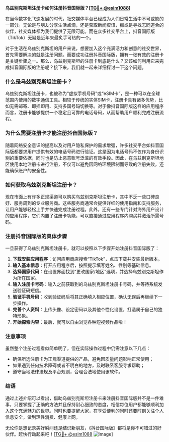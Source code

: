 **乌兹别克斯坦注册卡如何注册抖音国际版？[[TG💪+ @esim1088](https://t.me/s/esim1088)]**

在当今数字化飞速发展的时代，社交媒体平台已经成为人们日常生活中不可或缺的一部分。无论是与朋友分享生活点滴，还是获取新闻资讯，抑或是寻找志同道合的伙伴，社交媒体都为我们提供了无限可能。而在众多社交平台上，抖音国际版（TikTok）无疑是近年来最炙手可热的一个。

对于生活在乌兹别克斯坦的用户来说，想要加入这个充满活力和创意的社交世界，首先需要解决的就是注册问题。而要成功注册抖音国际版，拥有一张有效的注册卡是关键步骤之一。那么，乌兹别克斯坦的注册卡到底是什么？又该如何利用它来完成抖音国际版的注册呢？接下来，我们就一起来详细探讨一下这个问题。

### 什么是乌兹别克斯坦注册卡？

乌兹别克斯坦注册卡，也被称为“虚拟手机号码”或“eSIM卡”，是一种可以在全球范围内使用的数字通信工具。相较于传统的实体SIM卡，注册卡具有诸多优势，比如无需邮寄、即插即用、支持多国号码切换等。对于像抖音国际版这样的应用程序而言，注册卡能够提供一个稳定且可靠的电话号码，从而帮助用户顺利完成注册流程。

### 为什么需要注册卡才能注册抖音国际版？

随着网络安全意识的提高以及对用户隐私保护的需求增强，许多社交平台如抖音国际版都要求用户提供有效的电话号码进行验证。这是因为电话号码不仅作为身份识别的重要依据，同时也是防止恶意账号泛滥的有效手段。因此，在乌兹别克斯坦地区使用本地注册卡进行注册，不仅可以避免因网络环境限制而导致的注册失败，还能确保账户的安全性。

### 如何获取乌兹别克斯坦注册卡？

现在市面上有许多正规渠道可以购买乌兹别克斯坦注册卡，其中不乏一些口碑良好、服务周到的专业服务商。这些服务商通常会提供详细的使用指南和支持服务，让用户能够轻松上手并快速完成注册过程。此外，还有一些专门针对海外用户设计的应用程序，它们内置了注册卡功能，可以直接通过应用程序内购买并激活所需号码。

### 注册抖音国际版的具体步骤

一旦获得了乌兹别克斯坦注册卡，就可以按照以下步骤开始注册抖音国际版了：

1. **下载安装应用程序**：访问应用商店搜索“TikTok”，点击下载并安装最新版本。
2. **输入基本信息**：打开应用程序后，按照提示填写姓名、性别等基础信息。
3. **选择国家代码**：在设置界面找到“更改国家/地区”选项，并选择乌兹别克斯坦作为所在国家。
4. **输入注册卡号码**：输入之前获取到的乌兹别克斯坦注册卡号码，并等待系统发送验证码短信。
5. **验证手机号码**：收到验证码后将其正确填入相应位置，确认无误后再继续下一步操作。
6. **完善个人资料**：上传头像、设定密码以及其他个性化设置，打造属于自己的独特形象。
7. **开始探索内容**：最后，就可以自由浏览各种短视频作品啦！

### 注意事项

虽然整个注册过程看似简单明了，但在实际操作过程中仍需注意以下几点：
- 确保所选注册卡为正规渠道提供的产品，避免因质量问题影响正常使用；
- 如果遇到任何技术障碍或者不明白的地方，及时联系客服寻求帮助；
- 遵守当地法律法规及平台规则，合理合法地使用该软件。

### 结语

通过上述介绍可以看出，借助乌兹别克斯坦注册卡来注册抖音国际版并不是一件难事，只要掌握了正确的方法并且保持耐心细致的态度，相信每位用户都能够顺利加入这个充满魅力的世界。同时也要提醒大家，在享受便利的同时还要时刻关注个人信息安全，做到理性消费、健康上网。

无论你是想记录美好瞬间还是结识新朋友，《抖音国际版》都将是你不可错过的好伙伴。赶快行动起来吧！[[TG💪+ @esim1088](https://t.me/s/esim1088) ![Image](https://i.postimg.cc/4NQfJmqS/Snipaste-2025-05-13-00-14-12.png)]